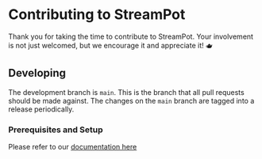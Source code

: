 # Contributing to StreamPot

Thank you for taking the time to contribute to StreamPot. Your involvement is not just welcomed, but we encourage it and appreciate it! 🫖

## Developing

The development branch is `main`. This is the branch that all pull
requests should be made against. The changes on the `main`
branch are tagged into a release periodically.

### Prerequisites and Setup

Please refer to our [documentation here](https://docs.streampot.io/installation) 
